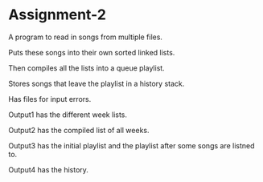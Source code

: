 # Assignment-2
A program to read in songs from multiple files.

Puts these songs into their own sorted linked lists.

Then compiles all the lists into a queue playlist.

Stores songs that leave the playlist in a history stack.

Has files for input errors.

Output1 has the different week lists.

Output2 has the compiled list of all weeks.

Output3 has the initial playlist and the playlist after some songs are listned to.

Output4 has the history.

